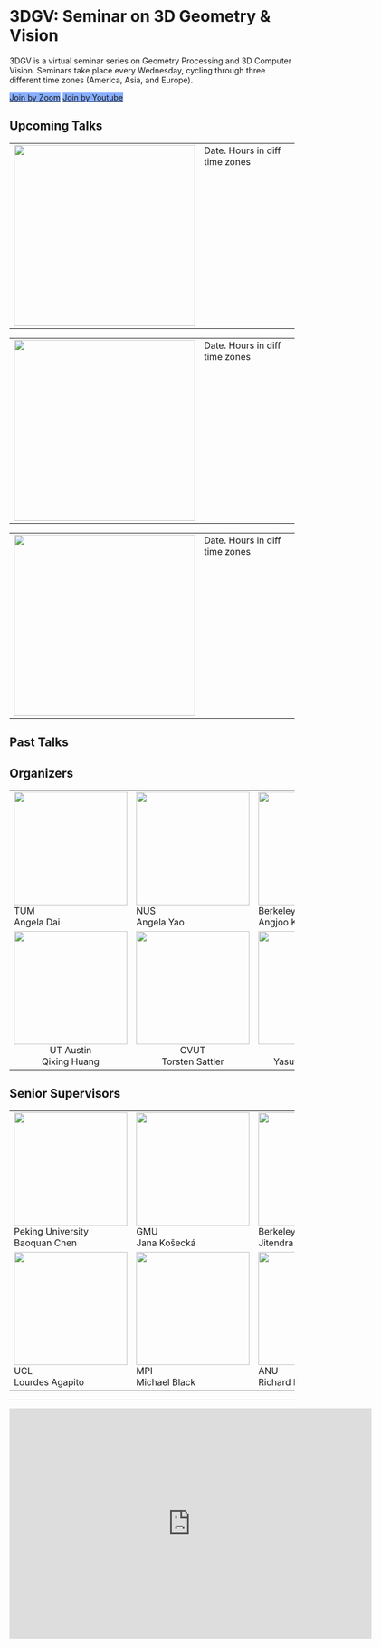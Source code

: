 <br>
<h1>3DGV: Seminar on 3D Geometry & Vision</h1>
3DGV is a virtual seminar series on Geometry Processing and 3D Computer Vision. Seminars take place every Wednesday, cycling through three different time zones (America, Asia, and Europe).

<a href="join_by_zoom.html" class="button2" style="background-color:#88afff;">Join by Zoom</a>
<a href="join_by_youtube.html" class="button2" style="background-color:#88afff;">Join by Youtube</a>

<h2>Upcoming Talks</h2>
<table border="0" cellpading="0" cellspacing="0">
  <tbody>
    <tr>
      <td valign="top"><img src="thumbnail.jpg" width="320"/></td>
      <td valign="top">Date. Hours in diff time zones</td>
    </tr>
  </tbody>
</table>

<table border="0" cellpading="0" cellspacing="0">
  <tbody>
    <tr valign="top">
      <td><img src="thumbnail.jpg" width="320"/></td>
      <td>Date. Hours in diff time zones</td>
    </tr>
  </tbody>
</table>

<table border="0" cellpading="0" cellspacing="0">
  <tbody>
    <tr valign="top">
      <td><img src="thumbnail.jpg" width="320"/></td>
      <td>Date. Hours in diff time zones</td>
    </tr>
  </tbody>
</table>

<h2>Past Talks</h2>

<h2>Organizers</h2>
<table border="0" cellpading="0" cellspacing="0">
  <tbody>
    <tr>
      <td><img src="https://www2.cs.sfu.ca/~furukawa/newimages/furukawa5.jpg" width="200"/><br>TUM<br>Angela Dai</td>
      <td><img src="https://www2.cs.sfu.ca/~furukawa/newimages/furukawa5.jpg" width="200"/><br>NUS<br>Angela Yao</td>
      <td><img src="https://www2.cs.sfu.ca/~furukawa/newimages/furukawa5.jpg" width="200"/><br>Berkeley<br>Angjoo Kanazawa</td>
      <td><img src="https://www2.cs.sfu.ca/~furukawa/newimages/furukawa5.jpg" width="200"/><br>USTC<br>Juyong Zhang</td>
    </tr>
    <tr align="center">
      <td><img src="https://www2.cs.sfu.ca/~furukawa/newimages/furukawa5.jpg" width="200"/><br>UT Austin<br>Qixing Huang</td>
      <td><img src="https://www2.cs.sfu.ca/~furukawa/newimages/furukawa5.jpg" width="200"/><br>CVUT<br>Torsten Sattler</td>
      <td><img src="https://www2.cs.sfu.ca/~furukawa/newimages/furukawa5.jpg" width="200"/><br>SFU<br>Yasutaka Furukawa</td>
    </tr>
  </tbody>
</table>        

<h2>Senior Supervisors</h2>
<table border="0" cellpading="0" cellspacing="0">
  <tbody>
    <tr>
      <td><img src="https://www2.cs.sfu.ca/~furukawa/newimages/furukawa5.jpg" width="200"/><br>Peking University<br>Baoquan Chen</td>
      <td><img src="https://www2.cs.sfu.ca/~furukawa/newimages/furukawa5.jpg" width="200"/><br>GMU<br>Jana Košecká</td>
      <td><img src="https://www2.cs.sfu.ca/~furukawa/newimages/furukawa5.jpg" width="200"/><br>Berkeley<br>Jitendra Malik</td>
      <td><img src="https://www2.cs.sfu.ca/~furukawa/newimages/furukawa5.jpg" width="200"/><br>Stanford<br>Leo Guibas</td>
    </tr>
    <tr>
      <td><img src="https://www2.cs.sfu.ca/~furukawa/newimages/furukawa5.jpg" width="200"/><br>UCL<br>Lourdes Agapito</td>
      <td><img src="https://www2.cs.sfu.ca/~furukawa/newimages/furukawa5.jpg" width="200"/><br>MPI<br>Michael Black</td>
      <td><img src="https://www2.cs.sfu.ca/~furukawa/newimages/furukawa5.jpg" width="200"/><br>ANU<br>Richard Hartley</td>
    </tr>
  </tbody>
</table>

<hr>

<iframe src="https://docs.google.com/forms/d/e/1FAIpQLScaSLm3y0prj-PRM5htvsZ3R-6fUuTI3acBwAjSB0VisdzMFQ/viewform?embedded=true" width="640" height="407" frameborder="0" marginheight="0" marginwidth="0">Loading…</iframe>
